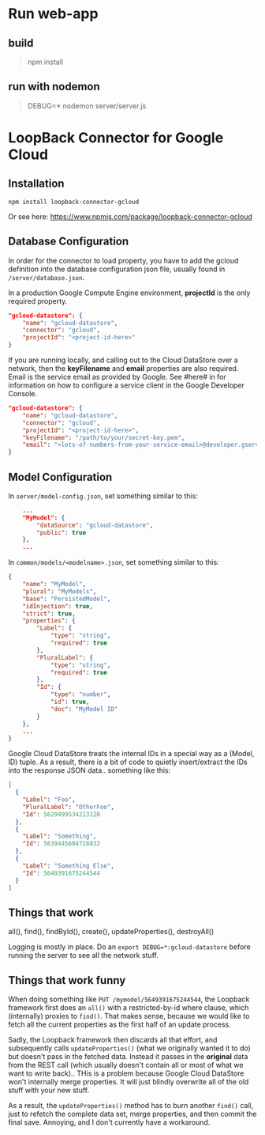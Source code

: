 # Run web-app

## build

>  npm install

## run with nodemon

> DEBUG=* nodemon server/server.js

# LoopBack Connector for Google Cloud

## Installation

    npm install loopback-connector-gcloud

Or see here: https://www.npmjs.com/package/loopback-connector-gcloud

## Database Configuration

In order for the connector to load property, you have to add the gcloud definition into the database configuration json file, usually found in ``/server/database.json``.

In a production Google Compute Engine environment, **projectId** is the only required property.

```json
"gcloud-datastore": {
    "name": "gcloud-datastore",
    "connector": "gcloud",
    "projectId": "<project-id-here>"
}
```

If you are running locally, and calling out to the Cloud DataStore over a network, then the **keyFilename** and **email** properties are also required. Email is the service email as provided by Google. See #here# in for information on how to configure a service client in the Google Developer Console.

```json
"gcloud-datastore": {
    "name": "gcloud-datastore",
    "connector": "gcloud",
    "projectId": "<project-id-here>",
    "keyFilename": "/path/to/your/secret-key.pem",
    "email": "<lots-of-numbers-from-your-service-email>@developer.gserviceaccount.com"
}
```

## Model Configuration

In ``server/model-config.json``, set something similar to this:

```json
    ...
    "MyModel": {
        "dataSource": "gcloud-datastore",
        "public": true
    },
    ...
```

In ``common/models/<modelname>.json``, set something similar to this:

```json
{
    "name": "MyModel",
    "plural": "MyModels",
    "base": "PersistedModel",
    "idInjection": true,
    "strict": true,
    "properties": {
        "Label": {
            "type": "string",
            "required": true
        },
        "PluralLabel": {
            "type": "string",
            "required": true
        },
        "Id": {
            "type": "number",
            "id": true,
            "doc": "MyModel ID"
        }
    },
    ...
}
```

Google Cloud DataStore treats the internal IDs in a special way as a (Model, ID) tuple. As a result, there is a bit of code to quietly insert/extract the IDs into the response JSON data.. something like this:

```json
[
  {
    "Label": "Foo",
    "PluralLabel": "OtherFoo",
    "Id": 5629499534213120
  },
  {
    "Label": "Something",
    "Id": 5639445604728832
  },
  {
    "Label": "Something Else",
    "Id": 5649391675244544
  }
]
```

## Things that work

all(), find(), findById(), create(), updateProperties(), destroyAll()

Logging is mostly in place. Do an ```export DEBUG=*:gcloud-datastore``` before running the server to see all the network stuff.

## Things that work funny

When doing something like ``PUT /mymodel/5649391675244544``, the Loopback framework first does an ``all()`` with a restricted-by-id where clause, which (internally) proxies to ``find()``. That makes sense, because we would like to fetch all the current properties as the first half of an update process.

Sadly, the Loopback framework then discards all that effort, and subsequently calls ``updateProperties()`` (what we originally wanted it to do) but doesn't pass in the fetched data. Instead it passes in the **original** data from the REST call (which usually doesn't contain all or most of what we want to write back).. THis is a problem because Google Cloud DataStore won't internally merge properties. It will just blindly overwrite all of the old stuff with your new stuff.

As a result, the ``updateProperties()`` method has to burn another ``find()`` call, just to refetch the complete data set, merge properties, and then commit the final save. Annoying, and I don't currently have a workaround.
